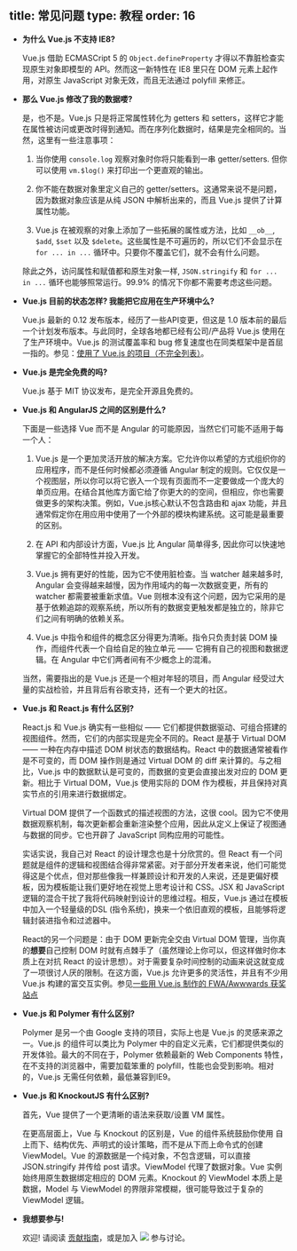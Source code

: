 title: 常见问题
type: 教程
order: 16
---

- **为什么 Vue.js 不支持 IE8?**

  Vue.js 借助 ECMASCript 5 的 `Object.defineProperty` 才得以不靠脏检查实现原生对象即模型的 API。然而这一新特性在 IE8 里只在 DOM 元素上起作用，对原生 JavaScript 对象无效，而且无法通过 polyfill 来修正。

- **那么 Vue.js 修改了我的数据喽?**

  是，也不是。Vue.js 只是将正常属性转化为 getters 和 setters，这样它才能在属性被访问或更改时得到通知。而在序列化数据时，结果是完全相同的。当然，这里有一些注意事项：

  1. 当你使用 `console.log` 观察对象时你将只能看到一串 getter/setters. 但你可以使用 `vm.$log()` 来打印出一个更直观的输出。

  2. 你不能在数据对象里定义自己的 getter/setters。这通常来说不是问题，因为数据对象应该是从纯 JSON 中解析出来的，而且 Vue.js 提供了计算属性功能。

  3. Vue.js 在被观察的对象上添加了一些拓展的属性或方法，比如 `__ob__`, `$add`, `$set` 以及 `$delete`。这些属性是不可遍历的，所以它们不会显示在 `for ... in ...` 循环中。只要你不覆盖它们，就不会有什么问题。

  除此之外，访问属性和赋值都和原生对象一样, `JSON.stringify` 和 `for ... in ...` 循环也能够照常运行。99.9% 的情况下你都不需要考虑这些问题。

- **Vue.js 目前的状态怎样? 我能把它应用在生产环境中么?**

  Vue.js 最新的 0.12 发布版本，经历了一些API变更，但这是 1.0 版本前的最后一个计划发布版本。与此同时，全球各地都已经有公司/产品将 Vue.js 使用在了生产环境中。Vue.js 的测试覆盖率和 bug 修复速度也在同类框架中是首屈一指的。参见：[使用了 Vue.js 的项目（不完全列表）](https://github.com/yyx990803/vue/wiki/Projects-Using-Vue.js)。

- **Vue.js 是完全免费的吗?**

  Vue.js 基于 MIT 协议发布，是完全开源且免费的。

- **Vue.js 和 AngularJS 之间的区别是什么?**

  下面是一些选择 Vue 而不是 Angular 的可能原因，当然它们可能不适用于每一个人：

  1. Vue.js 是一个更加灵活开放的解决方案。它允许你以希望的方式组织你的应用程序，而不是任何时候都必须遵循 Angular 制定的规则。它仅仅是一个视图层，所以你可以将它嵌入一个现有页面而不一定要做成一个庞大的单页应用。在结合其他库方面它给了你更大的的空间，但相应，你也需要做更多的架构决策。例如，Vue.js核心默认不包含路由和 ajax 功能，并且通常假定你在用应用中使用了一个外部的模块构建系统。这可能是最重要的区别。

  2. 在 API 和内部设计方面，Vue.js 比 Angular 简单得多, 因此你可以快速地掌握它的全部特性并投入开发。

  3. Vue.js 拥有更好的性能，因为它不使用脏检查。当 watcher 越来越多时, Angular 会变得越来越慢，因为作用域内的每一次数据变更，所有的 watcher 都需要被重新求值。Vue 则根本没有这个问题，因为它采用的是基于依赖追踪的观察系统，所以所有的数据变更触发都是独立的，除非它们之间有明确的依赖关系。

  4. Vue.js 中指令和组件的概念区分得更为清晰。指令只负责封装 DOM 操作，而组件代表一个自给自足的独立单元 —— 它拥有自己的视图和数据逻辑。在 Angular 中它们两者间有不少概念上的混淆。

  当然，需要指出的是 Vue.js 还是一个相对年轻的项目，而 Angular 经受过大量的实战检验，并且背后有谷歌支持，还有一个更大的社区。

- **Vue.js 和 React.js 有什么区别?**

  React.js 和 Vue.js 确实有一些相似 —— 它们都提供数据驱动、可组合搭建的视图组件。然而，它们的内部实现是完全不同的。React 是基于  Virtual DOM —— 一种在内存中描述 DOM 树状态的数据结构。React 中的数据通常被看作是不可变的，而 DOM 操作则是通过 Virtual DOM 的 diff 来计算的。与之相比，Vue.js 中的数据默认是可变的，而数据的变更会直接出发对应的 DOM 更新。相比于 Virtual DOM，Vue.js 使用实际的 DOM 作为模板，并且保持对真实节点的引用来进行数据绑定。

  Virtual DOM 提供了一个函数式的描述视图的方法，这很 cool。因为它不使用数据观察机制，每次更新都会重新渲染整个应用，因此从定义上保证了视图通与数据的同步。它也开辟了 JavaScript 同构应用的可能性。

  实话实说，我自己对 React 的设计理念也是十分欣赏的。但 React 有一个问题就是组件的逻辑和视图结合得非常紧密。对于部分开发者来说，他们可能觉得这是个优点，但对那些像我一样兼顾设计和开发的人来说，还是更偏好模板，因为模板能让我们更好地在视觉上思考设计和 CSS。JSX 和 JavaScript 逻辑的混合干扰了我将代码映射到设计的思维过程。相反，Vue.js 通过在模板中加入一个轻量级的DSL (指令系统)，换来一个依旧直观的模板，且能够将逻辑封装进指令和过滤器中。

  React的另一个问题是：由于 DOM 更新完全交由 Virtual DOM 管理，当你真的**想要**自己控制 DOM 时就有点棘手了（虽然理论上你可以，但这样做时你本质上在对抗 React 的设计思想）。对于需要复杂时间控制的动画来说这就变成了一项很讨人厌的限制。在这方面，Vue.js 允许更多的灵活性，并且有不少用 Vue.js 构建的富交互实例。参见[一些用 Vue.js 制作的 FWA/Awwwards 获奖站点](https://github.com/yyx990803/vue/wiki/Projects-Using-Vue.js#interactive-experiences)
  
- **Vue.js 和 Polymer 有什么区别?**

  Polymer 是另一个由 Google 支持的项目，实际上也是 Vue.js 的灵感来源之一。Vue.js 的组件可以类比为 Polymer 中的自定义元素，它们都提供类似的开发体验。最大的不同在于，Polymer 依赖最新的 Web Components 特性，在不支持的浏览器中，需要加载笨重的 polyfill，性能也会受到影响。相对的，Vue.js 无需任何依赖，最低兼容到IE9。

- **Vue.js 和 KnockoutJS 有什么区别?**

  首先，Vue 提供了一个更清晰的语法来获取/设置 VM 属性。

  在更高层面上，Vue 与 Knockout 的区别是，Vue 的组件系统鼓励你使用 自上而下、结构优先、声明式的设计策略，而不是从下而上命令式的创建 ViewModel。Vue 的源数据是一个纯对象，不包含逻辑，可以直接 JSON.stringify 并传给 post 请求。ViewModel 代理了数据对象。Vue 实例始终用原生数据绑定相应的 DOM 元素。Knockout 的 ViewModel 本质上是数据，Model 与 ViewModel 的界限非常模糊，很可能导致过于复杂的 ViewModel 逻辑。

- **我想要参与!**

  欢迎! 请阅读 [贡献指南](https://github.com/yyx990803/vue/blob/master/CONTRIBUTING.md)，或是加入 <a href="https://gitter.im/yyx990803/vue" target="_blank"><img src="https://badges.gitter.im/Join%20Chat.svg"></a> 参与讨论。
